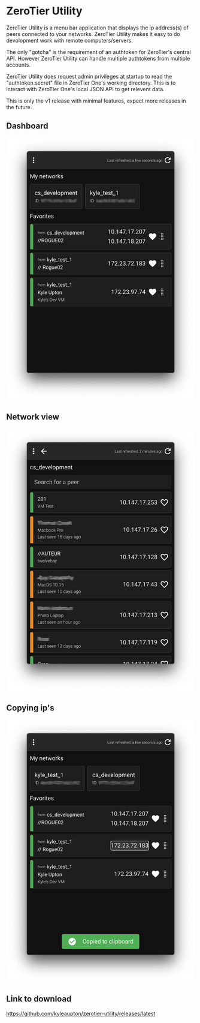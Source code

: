 # ZeroTier Utility

ZeroTier Utility is a menu bar application that displays the ip address(s) of peers connected to your networks. ZeroTier Utility makes it easy to do devolopment work with remote computers/servers.

The only "gotcha" is the requirement of an authtoken for ZeroTier's central API. However ZeroTier Utility can handle multiple authtokens from multiple accounts.

ZeroTier Utility does request admin privileges at startup to read the "authtoken.secret" file in ZeroTier One's working directory. This is to interact with ZeroTier One's local JSON API to get relevent data.

This is only the v1 release with minimal features, expect more releases in the future.

## Dashboard

![alt text](readme/dashboard.png)

## Network view

![alt text](readme/network.png)

## Copying ip's

![alt text](readme/copyip.png)

## Link to download

https://github.com/kyleaupton/zerotier-utility/releases/latest
